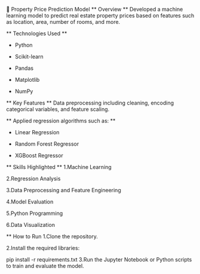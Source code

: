 🏡 Property Price Prediction Model
** Overview **
Developed a machine learning model to predict real estate property prices based on features such as location, area, number of rooms, and more.

** Technologies Used **
* Python

* Scikit-learn

* Pandas

* Matplotlib

* NumPy

** Key Features **
Data preprocessing including cleaning, encoding categorical variables, and feature scaling.

** Applied regression algorithms such as: **

* Linear Regression

* Random Forest Regressor

* XGBoost Regressor

** Skills Highlighted **
1.Machine Learning

2.Regression Analysis

3.Data Preprocessing and Feature Engineering

4.Model Evaluation

5.Python Programming

6.Data Visualization

** How to Run
1.Clone the repository.

2.Install the required libraries:

pip install -r requirements.txt
3.Run the Jupyter Notebook or Python scripts to train and evaluate the model.


